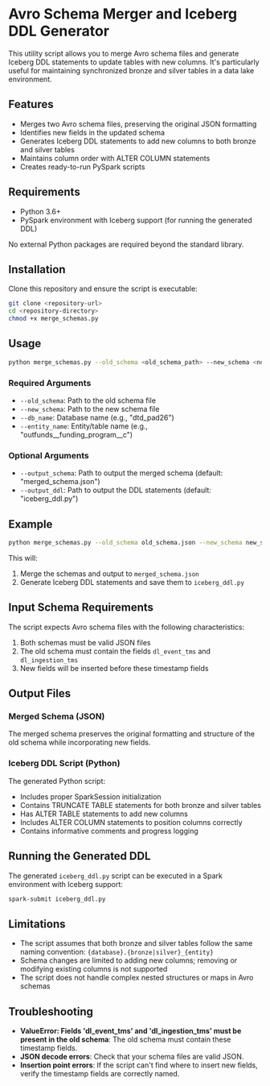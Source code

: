 # Avro Schema Merger and Iceberg DDL Generator

This utility script allows you to merge Avro schema files and generate Iceberg DDL statements to update tables with new columns. It's particularly useful for maintaining synchronized bronze and silver tables in a data lake environment.

## Features

- Merges two Avro schema files, preserving the original JSON formatting
- Identifies new fields in the updated schema
- Generates Iceberg DDL statements to add new columns to both bronze and silver tables
- Maintains column order with ALTER COLUMN statements
- Creates ready-to-run PySpark scripts

## Requirements

- Python 3.6+
- PySpark environment with Iceberg support (for running the generated DDL)

No external Python packages are required beyond the standard library.

## Installation

Clone this repository and ensure the script is executable:

```bash
git clone <repository-url>
cd <repository-directory>
chmod +x merge_schemas.py
```

## Usage

```bash
python merge_schemas.py --old_schema <old_schema_path> --new_schema <new_schema_path> --db_name <database_name> --entity_name <entity_name>
```

### Required Arguments

- `--old_schema`: Path to the old schema file
- `--new_schema`: Path to the new schema file
- `--db_name`: Database name (e.g., "dtd_pad26")
- `--entity_name`: Entity/table name (e.g., "outfunds__funding_program__c")

### Optional Arguments

- `--output_schema`: Path to output the merged schema (default: "merged_schema.json")
- `--output_ddl`: Path to output the DDL statements (default: "iceberg_ddl.py")

## Example

```bash
python merge_schemas.py --old_schema old_schema.json --new_schema new_schema.json --db_name dtd_pad26 --entity_name outfunds__funding_program__c
```

This will:
1. Merge the schemas and output to `merged_schema.json`
2. Generate Iceberg DDL statements and save them to `iceberg_ddl.py`

## Input Schema Requirements

The script expects Avro schema files with the following characteristics:

1. Both schemas must be valid JSON files
2. The old schema must contain the fields `dl_event_tms` and `dl_ingestion_tms`
3. New fields will be inserted before these timestamp fields

## Output Files

### Merged Schema (JSON)

The merged schema preserves the original formatting and structure of the old schema while incorporating new fields.

### Iceberg DDL Script (Python)

The generated Python script:
- Includes proper SparkSession initialization
- Contains TRUNCATE TABLE statements for both bronze and silver tables
- Has ALTER TABLE statements to add new columns
- Includes ALTER COLUMN statements to position columns correctly
- Contains informative comments and progress logging

## Running the Generated DDL

The generated `iceberg_ddl.py` script can be executed in a Spark environment with Iceberg support:

```bash
spark-submit iceberg_ddl.py
```

## Limitations

- The script assumes that both bronze and silver tables follow the same naming convention: `{database}.{bronze|silver}_{entity}`
- Schema changes are limited to adding new columns; removing or modifying existing columns is not supported
- The script does not handle complex nested structures or maps in Avro schemas

## Troubleshooting

- **ValueError: Fields 'dl_event_tms' and 'dl_ingestion_tms' must be present in the old schema**: The old schema must contain these timestamp fields.
- **JSON decode errors**: Check that your schema files are valid JSON.
- **Insertion point errors**: If the script can't find where to insert new fields, verify the timestamp fields are correctly named.